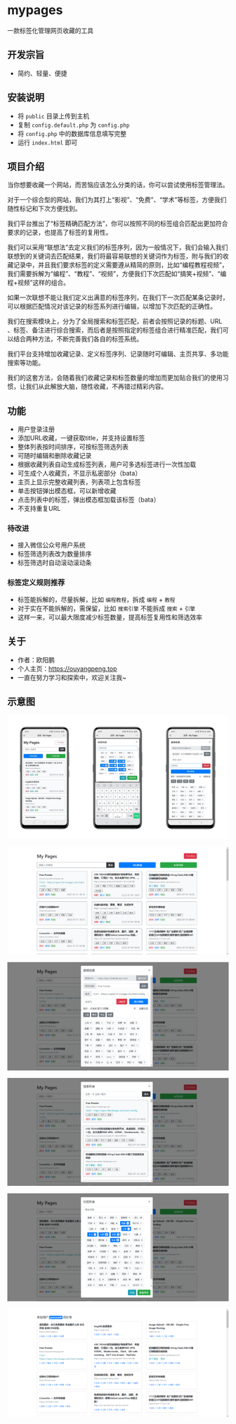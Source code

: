 # mypages

一款标签化管理网页收藏的工具

## 开发宗旨

- 简约、轻量、便捷

## 安装说明

- 将 `public` 目录上传到主机
- 复制 `config.default.php` 为 `config.php`
- 将 `config.php` 中的数据库信息填写完整
- 运行 `index.html` 即可

## 项目介绍

当你想要收藏一个网站，而苦恼应该怎么分类的话，你可以尝试使用标签管理法。

对于一个综合型的网站，我们为其打上“影视”、“免费”、“学术”等标签，方便我们随性标记和下次方便找到。

我们平台推出了“标签精确匹配方法”，你可以按照不同的标签组合匹配出更加符合要求的记录，也提高了标签的复用性。

我们可以采用“联想法”去定义我们的标签序列，因为一般情况下，我们会输入我们联想到的关键词去匹配结果，我们将最容易联想的关键词作为标签，附与我们的收藏记录中，并且我们要求标签的定义需要遵从精简的原则，比如“编程教程视频”，我们需要拆解为“编程”、“教程”、“视频”，方便我们下次匹配如“搞笑+视频”、“编程+视频”这样的组合。

如果一次联想不能让我们定义出满意的标签序列，在我们下一次匹配某条记录时，可以根据匹配情况对该记录的标签系列进行编辑，以增加下次匹配的正确性。

我们在搜索模块上，分为了全局搜索和标签匹配，前者会按照记录的标题、URL 、标签、备注进行综合搜索，而后者是按照指定的标签组合进行精准匹配，我们可以结合两种方法，不断完善我们各自的标签系统。

我们平台支持增加收藏记录、定义标签序列、记录随时可编辑、主页共享、多功能搜索等功能。

我们的这套方法，会随着我们收藏记录和标签数量的增加而更加贴合我们的使用习惯，让我们从此解放大脑，随性收藏，不再错过精彩内容。

## 功能

- 用户登录注册
- 添加URL收藏，一键获取title，并支持设置标签
- 整体列表按时间排序，可按标签筛选列表
- 可随时编辑和删除收藏记录
- 根据收藏列表自动生成标签列表，用户可多选标签进行一次性加载
- 可生成个人收藏页，不显示私密部分（bata）
- 主页上显示完整收藏列表，列表项上包含标签
- 单击按钮弹出模态框，可以新增收藏
- 点击列表中的标签，弹出模态框加载该标签（bata）
- 不支持重复URL

### 待改进

- 接入微信公众号用户系统
- 标签筛选列表改为数量排序
- 标签筛选时自动滚动滚动条

### 标签定义规则推荐

- 标签能拆解的，尽量拆解，比如 `编程教程`，拆成 `编程` + `教程`
- 对于实在不能拆解的，需保留，比如 `搜索引擎` 不能拆成 `搜索` + `引擎`
- 这样一来，可以最大限度减少标签数量，提高标签复用性和筛选效率

## 关于

- 作者：欧阳鹏
- 个人主页：https://ouyangpeng.top
- 一直在努力学习和探索中，欢迎关注我~

## 示意图

![手机端](img/uTools_1656679524839.png)

![电脑网页端 - 首页](img/uTools_1656678414889.png)

![电脑网页端 - 编辑收藏](img/uTools_1656678450484.png)

![电脑网页端 - 搜索列表](img/uTools_1656678465902.png)

![电脑网页端 - 标签列表](img/uTools_1656678546233.png)

![电脑网页端 - 分享页面](img/uTools_1656678565171.png)
